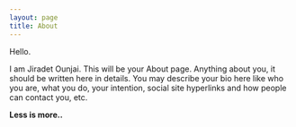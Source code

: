 ```yaml
---
layout: page
title: About
---
```


Hello.

I am Jiradet Ounjai. This will be your About page. Anything about you, it should be written here in details. You may describe your bio here like who you are, what you do, your intention, social site hyperlinks and how people can contact you, etc.

**Less is more..**
